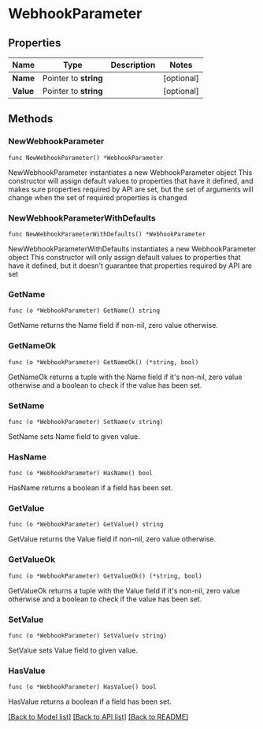 # WebhookParameter

## Properties

Name | Type | Description | Notes
------------ | ------------- | ------------- | -------------
**Name** | Pointer to **string** |  | [optional] 
**Value** | Pointer to **string** |  | [optional] 

## Methods

### NewWebhookParameter

`func NewWebhookParameter() *WebhookParameter`

NewWebhookParameter instantiates a new WebhookParameter object
This constructor will assign default values to properties that have it defined,
and makes sure properties required by API are set, but the set of arguments
will change when the set of required properties is changed

### NewWebhookParameterWithDefaults

`func NewWebhookParameterWithDefaults() *WebhookParameter`

NewWebhookParameterWithDefaults instantiates a new WebhookParameter object
This constructor will only assign default values to properties that have it defined,
but it doesn't guarantee that properties required by API are set

### GetName

`func (o *WebhookParameter) GetName() string`

GetName returns the Name field if non-nil, zero value otherwise.

### GetNameOk

`func (o *WebhookParameter) GetNameOk() (*string, bool)`

GetNameOk returns a tuple with the Name field if it's non-nil, zero value otherwise
and a boolean to check if the value has been set.

### SetName

`func (o *WebhookParameter) SetName(v string)`

SetName sets Name field to given value.

### HasName

`func (o *WebhookParameter) HasName() bool`

HasName returns a boolean if a field has been set.

### GetValue

`func (o *WebhookParameter) GetValue() string`

GetValue returns the Value field if non-nil, zero value otherwise.

### GetValueOk

`func (o *WebhookParameter) GetValueOk() (*string, bool)`

GetValueOk returns a tuple with the Value field if it's non-nil, zero value otherwise
and a boolean to check if the value has been set.

### SetValue

`func (o *WebhookParameter) SetValue(v string)`

SetValue sets Value field to given value.

### HasValue

`func (o *WebhookParameter) HasValue() bool`

HasValue returns a boolean if a field has been set.


[[Back to Model list]](../README.md#documentation-for-models) [[Back to API list]](../README.md#documentation-for-api-endpoints) [[Back to README]](../README.md)



